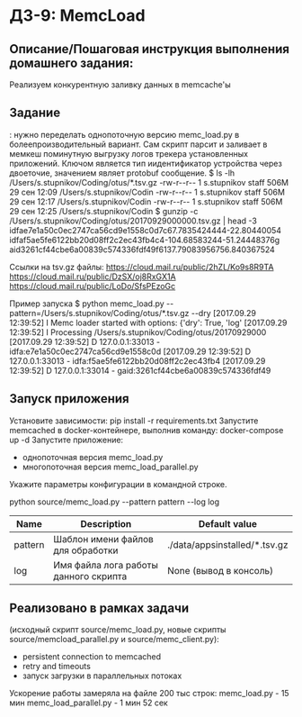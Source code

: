 # ДЗ-9: MemcLoad

## Описание/Пошаговая инструкция выполнения домашнего задания:
Реализуем конкурентную заливку данных в memcache'ы

## Задание
: нужно переделать однопоточную версию memc_load.py в болеепроизводительный вариант. Сам скрипт парсит и заливает в мемкеш поминутную выгрузку логов трекера установленных приложений. Ключом является тип иидентификатор устройства через двоеточие, значением являет protobuf сообщение.
$ ls -lh /Users/s.stupnikov/Coding/otus/*.tsv.gz
-rw-r--r-- 1 s.stupnikov staff 506M 29 сен 12:09 /Users/s.stupnikov/Codin
-rw-r--r-- 1 s.stupnikov staff 506M 29 сен 12:17 /Users/s.stupnikov/Codin
-rw-r--r-- 1 s.stupnikov staff 506M 29 сен 12:25 /Users/s.stupnikov/Codin
$ gunzip -c /Users/s.stupnikov/Coding/otus/20170929000000.tsv.gz | head -3
idfae7e1a50c0ec2747ca56cd9e1558c0d7c67.7835424444-22.80440054
idfaf5ae5fe6122bb20d08ff2c2ec43fb4c4-104.68583244-51.24448376g
aid3261cf44cbe6a00839c574336fdf49f6137.79083956756.840367524

Ссылки на tsv.gz файлы:
https://cloud.mail.ru/public/2hZL/Ko9s8R9TA
https://cloud.mail.ru/public/DzSX/oj8RxGX1A
https://cloud.mail.ru/public/LoDo/SfsPEzoGc

Пример запуска
$ python memc_load.py --pattern=/Users/s.stupnikov/Coding/otus/*.tsv.gz --dry
[2017.09.29 12:39:52] I Memc loader started with options: {'dry': True, 'log'
[2017.09.29 12:39:52] I Processing /Users/s.stupnikov/Coding/otus/20170929000
[2017.09.29 12:39:52] D 127.0.0.1:33013 - idfa:e7e1a50c0ec2747ca56cd9e1558c0d
[2017.09.29 12:39:52] D 127.0.0.1:33013 - idfa:f5ae5fe6122bb20d08ff2c2ec43fb4
[2017.09.29 12:39:52] D 127.0.0.1:33014 - gaid:3261cf44cbe6a00839c574336fdf49

## Запуск приложения
Установите зависимости: pip install -r requirements.txt
Запустите memcached в docker-контейнере, выполнив команду: docker-compose up -d
Запустите приложение: 
- однопоточная версия memc_load.py
- многопоточная версия memc_load_parallel.py

Укажите параметры конфигурации в командной строке. 

python source/memc_load.py --pattern pattern --log log

| Name        | Description                           | Default value          |
|-------------|---------------------------------------|------------------------|
| pattern     | Шаблон имени файлов для обработки     | ./data/appsinstalled/*.tsv.gz                   |
| log         | Имя файла лога работы данного скрипта | None (вывод в консоль) |


## Реализовано в рамках задачи 
(исходный скрипт source/memc_load.py, новыe скрипты source/memcload_parallel.py и source/memc_client.py):

- persistent connection to memcached
- retry and timeouts
- запуск загрузки в параллельных потоках

Ускорение работы замеряла на файле 200 тыс строк:
memc_load.py - 15 мин
memc_load_parallel.py - 1 мин 52 сек
